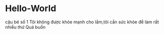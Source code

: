 # Hello-World
cậu bé số 1
Tôi không được khỏe mạnh cho lắm,tôi cần sức khỏe để làm rất nhiều thứ
Quá buồn
